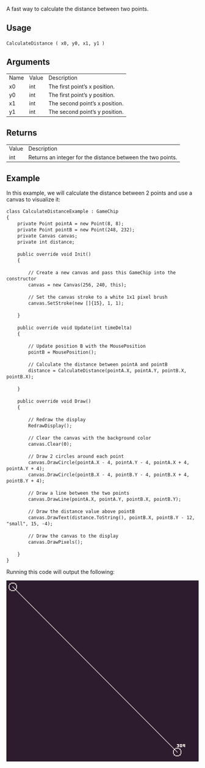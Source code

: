 A fast way to calculate the distance between two points.

## Usage

`CalculateDistance ( x0, y0, x1, y1 )`

## Arguments

<table>
  <tr>
    <td>Name</td>
    <td>Value</td>
    <td>Description</td>
  </tr>
  <tr>
    <td>x0</td>
    <td>int</td>
    <td>The first point’s x position.</td>
  </tr>
  <tr>
    <td>y0</td>
    <td>int</td>
    <td>The first point’s y position.</td>
  </tr>
  <tr>
    <td>x1</td>
    <td>int</td>
    <td>The second point’s x position.</td>
  </tr>
  <tr>
    <td>y1</td>
    <td>int</td>
    <td>The second point’s y position.</td>
  </tr>
</table>


## Returns

<table>
  <tr>
    <td>Value</td>
    <td>Description</td>
  </tr>
  <tr>
    <td>int</td>
    <td>Returns an integer for the distance between the two points.</td>
  </tr>
</table>


## Example

In this example, we will calculate the distance between 2 points and use a canvas to visualize it:

    class CalculateDistanceExample : GameChip
    {
        private Point pointA = new Point(8, 8);
        private Point pointB = new Point(248, 232);
        private Canvas canvas;
        private int distance;

        public override void Init()
        {

            // Create a new canvas and pass this GameChip into the constructor
            canvas = new Canvas(256, 240, this);

            // Set the canvas stroke to a white 1x1 pixel brush
            canvas.SetStroke(new []{15}, 1, 1);

        }

        public override void Update(int timeDelta)
        { 

            // Update position B with the MousePosition
            pointB = MousePosition();

            // Calculate the distance between pointA and pointB
            distance = CalculateDistance(pointA.X, pointA.Y, pointB.X, pointB.X);

        }

        public override void Draw()
        {

            // Redraw the display
            RedrawDisplay();

            // Clear the canvas with the background color
            canvas.Clear(0);

            // Draw 2 circles around each point
            canvas.DrawCircle(pointA.X - 4, pointA.Y - 4, pointA.X + 4, pointA.Y + 4);
            canvas.DrawCircle(pointB.X - 4, pointB.Y - 4, pointB.X + 4, pointB.Y + 4);

            // Draw a line between the two points
            canvas.DrawLine(pointA.X, pointA.Y, pointB.X, pointB.Y);

            // Draw the distance value above pointB
            canvas.DrawText(distance.ToString(), pointB.X, pointB.Y - 12, "small", 15, -4);

            // Draw the canvas to the display
            canvas.DrawPixels();

        }
    }

Running this code will output the following:

<p style="text-align:center"><img src="images/CalculateDistanceOutput_image_0.png" /></p>


